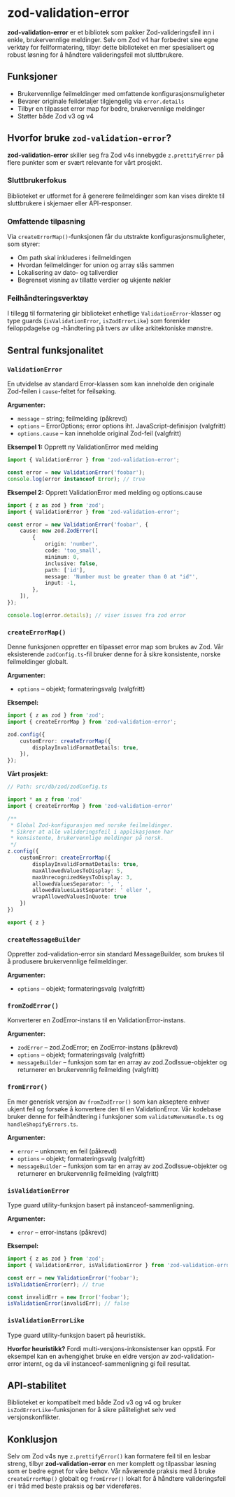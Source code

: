 # zod-validation-error

**zod-validation-error** er et bibliotek som pakker Zod-valideringsfeil inn i enkle, brukervennlige meldinger. Selv om Zod v4 har forbedret sine egne verktøy for feilformatering, tilbyr dette biblioteket en mer spesialisert og robust løsning for å håndtere valideringsfeil mot sluttbrukere.

## Funksjoner

- Brukervennlige feilmeldinger med omfattende konfigurasjonsmuligheter
- Bevarer originale feildetaljer tilgjengelig via `error.details`
- Tilbyr en tilpasset error map for bedre, brukervennlige meldinger
- Støtter både Zod v3 og v4

## Hvorfor bruke `zod-validation-error`?

**zod-validation-error** skiller seg fra Zod v4s innebygde `z.prettifyError` på flere punkter som er svært relevante for vårt prosjekt.

### Sluttbrukerfokus

Biblioteket er utformet for å generere feilmeldinger som kan vises direkte til sluttbrukere i skjemaer eller API-responser.

### Omfattende tilpasning

Via `createErrorMap()`-funksjonen får du utstrakte konfigurasjonsmuligheter, som styrer:

- Om path skal inkluderes i feilmeldingen
- Hvordan feilmeldinger for union og array slås sammen
- Lokalisering av dato- og tallverdier
- Begrenset visning av tillatte verdier og ukjente nøkler

### Feilhåndteringsverktøy

I tillegg til formatering gir biblioteket enhetlige `ValidationError`-klasser og type guards (`isValidationError`, `isZodErrorLike`) som forenkler feiloppdagelse og -håndtering på tvers av ulike arkitektoniske mønstre.

## Sentral funksjonalitet

### `ValidationError`

En utvidelse av standard Error-klassen som kan inneholde den originale Zod-feilen i `cause`-feltet for feilsøking.

**Argumenter:**

- `message` – string; feilmelding (påkrevd)
- `options` – ErrorOptions; error options iht. JavaScript-definisjon (valgfritt)
- `options.cause` – kan inneholde original Zod-feil (valgfritt)

**Eksempel 1:** Opprett ny ValidationError med melding

```ts
import { ValidationError } from 'zod-validation-error';

const error = new ValidationError('foobar');
console.log(error instanceof Error); // true
```

**Eksempel 2:** Opprett ValidationError med melding og options.cause

```ts
import { z as zod } from 'zod';
import { ValidationError } from 'zod-validation-error';

const error = new ValidationError('foobar', {
    cause: new zod.ZodError([
        {
            origin: 'number',
            code: 'too_small',
            minimum: 0,
            inclusive: false,
            path: ['id'],
            message: 'Number must be greater than 0 at "id"',
            input: -1,
        },
    ]),
});

console.log(error.details); // viser issues fra zod error
```

### `createErrorMap()`

Denne funksjonen oppretter en tilpasset error map som brukes av Zod. Vår eksisterende `zodConfig.ts`-fil bruker denne for å sikre konsistente, norske feilmeldinger globalt.

**Argumenter:**

- `options` – objekt; formateringsvalg (valgfritt)

**Eksempel:**

```ts
import { z as zod } from 'zod';
import { createErrorMap } from 'zod-validation-error';

zod.config({
    customError: createErrorMap({
        displayInvalidFormatDetails: true,
    }),
});
```

**Vårt prosjekt:**

```ts
// Path: src/db/zod/zodConfig.ts

import * as z from 'zod'
import { createErrorMap } from 'zod-validation-error'

/**
 * Global Zod-konfigurasjon med norske feilmeldinger.
 * Sikrer at alle valideringsfeil i applikasjonen har
 * konsistente, brukervennlige meldinger på norsk.
 */
z.config({
    customError: createErrorMap({
        displayInvalidFormatDetails: true,
        maxAllowedValuesToDisplay: 5,
        maxUnrecognizedKeysToDisplay: 3,
        allowedValuesSeparator: ', ',
        allowedValuesLastSeparator: ' eller ',
        wrapAllowedValuesInQuote: true
    })
})

export { z }
```

### `createMessageBuilder`

Oppretter zod-validation-error sin standard MessageBuilder, som brukes til å produsere brukervennlige feilmeldinger.

**Argumenter:**

- `options` – objekt; formateringsvalg (valgfritt)

### `fromZodError()`

Konverterer en ZodError-instans til en ValidationError-instans.

**Argumenter:**

- `zodError` – zod.ZodError; en ZodError-instans (påkrevd)
- `options` – objekt; formateringsvalg (valgfritt)
- `messageBuilder` – funksjon som tar en array av zod.ZodIssue-objekter og returnerer en brukervennlig feilmelding (valgfritt)

### `fromError()`

En mer generisk versjon av `fromZodError()` som kan akseptere enhver ukjent feil og forsøke å konvertere den til en ValidationError. Vår kodebase bruker denne for feilhåndtering i funksjoner som `validateMenuHandle.ts` og `handleShopifyErrors.ts`.

**Argumenter:**

- `error` – unknown; en feil (påkrevd)
- `options` – objekt; formateringsvalg (valgfritt)
- `messageBuilder` – funksjon som tar en array av zod.ZodIssue-objekter og returnerer en brukervennlig feilmelding (valgfritt)

### `isValidationError`

Type guard utility-funksjon basert på instanceof-sammenligning.

**Argumenter:**

- `error` – error-instans (påkrevd)

**Eksempel:**

```ts
import { z as zod } from 'zod';
import { ValidationError, isValidationError } from 'zod-validation-error';

const err = new ValidationError('foobar');
isValidationError(err); // true

const invalidErr = new Error('foobar');
isValidationError(invalidErr); // false
```

### `isValidationErrorLike`

Type guard utility-funksjon basert på heuristikk.

**Hvorfor heuristikk?** Fordi multi-versjons-inkonsistenser kan oppstå. For eksempel kan en avhengighet bruke en eldre versjon av zod-validation-error internt, og da vil instanceof-sammenligning gi feil resultat.

## API-stabilitet

Biblioteket er kompatibelt med både Zod v3 og v4 og bruker `isZodErrorLike`-funksjonen for å sikre pålitelighet selv ved versjonskonflikter.

## Konklusjon

Selv om Zod v4s nye `z.prettifyError()` kan formatere feil til en lesbar streng, tilbyr **zod-validation-error** en mer komplett og tilpassbar løsning som er bedre egnet for våre behov. Vår nåværende praksis med å bruke `createErrorMap()` globalt og `fromError()` lokalt for å håndtere valideringsfeil er i tråd med beste praksis og bør videreføres.

